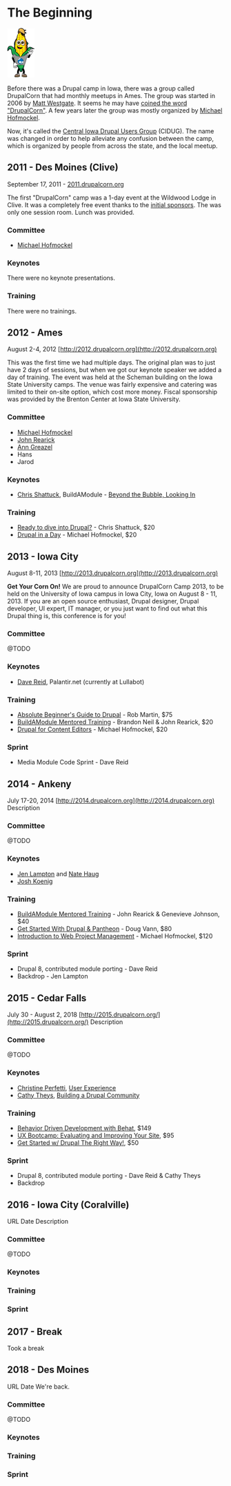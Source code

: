 # The Beginning
![Old DrupalCorn Logo](../img/drupalcornguy.png)

Before there was a Drupal camp in Iowa, there was a group called DrupalCorn that had monthly meetups in Ames. The group was started in 2006 by [Matt Westgate](https://www.drupal.org/user/2275). It seems he may have [coined the word "DrupalCorn"](https://groups.drupal.org/node/1814). A few years later the group was mostly organized by [Michael Hofmockel](https://www.drupal.org/user/20694).

 Now, it's called the [Central Iowa Drupal Users Group](https://groups.drupal.org/iowa) (CIDUG). The name was changed in order to help alleviate any confusion between the camp, which is organized by people from across the state, and the local meetup.
## 2011 - Des Moines (Clive)
September 17, 2011 - [2011.drupalcorn.org](http://2011.drupalcorn.org)

The first "DrupalCorn" camp was a 1-day event at the Wildwood Lodge in Clive. It was a completely free event thanks to the [initial sponsors](http://2011.drupalcorn.org/archive/2011/sponsors.html). The was only one session room. Lunch was provided.

### Committee
 - [Michael Hofmockel](https://www.drupal.org/user/20694)

### Keynotes
There were no keynote presentations.

### Training
There were no trainings.

## 2012 - Ames
August 2-4, 2012
[http://2012.drupalcorn.org](http://2012.drupalcorn.org)

This was the first time we had multiple days. The original plan was to just have 2 days of sessions, but when we got our keynote speaker we added a day of training. The event was held at the Scheman building on the Iowa State University camps. The venue was fairly expensive and catering was limited to their on-site option, which cost more money. Fiscal sponsorship was provided by the Brenton Center at Iowa State University.

### Committee
- [Michael Hofmockel](https://www.drupal.org/user/20694)
- [John Rearick](https://www.druapl.org/u/jrearick)
- [Ann Greazel](#)
- Hans
- Jarod

### Keynotes
- [Chris Shattuck](https://www.drupal.org/u/chrisshattuck), BuildAModule - [Beyond the Bubble, Looking In](http://2012.drupalcorn.org/archive/2012/content/keynote-chris-shattuck-palmer-room.html)

### Training
- [Ready to dive into Drupal?](http://2012.drupalcorn.org/archive/2012/content/ready-dive-drupal-chris-shattuck.html) - Chris Shattuck, $20
- [Drupal in a Day](http://2012.drupalcorn.org/archive/2012/content/drupal-day-michael-hofmockel.html) - Michael Hofmockel, $20

## 2013 - Iowa City
August 8-11, 2013
[http://2013.drupalcorn.org](http://2013.drupalcorn.org)

**Get Your Corn On!**
We are proud to announce DrupalCorn Camp 2013, to be held on the University of Iowa campus in Iowa City, Iowa on August 8 - 11, 2013.  If you are an open source enthusiast, Drupal designer, Drupal developer, UI expert, IT manager, or you just want to find out what this Drupal thing is, this conference is for you!

### Committee
@TODO
### Keynotes
- [Dave Reid](https://www.drupal.org/u/dave-reid), Palantir.net (currently at Lullabot)
### Training
- [Absolute Beginner's Guide to Drupal](http://2013.drupalcorn.org/archive/2013/content/absolute-beginners-guide-drupal.html) - Rob Martin, $75
- [BuildAModule Mentored Training](http://2013.drupalcorn.org/archive/2013/content/buildamodule-mentored-training.html) - Brandon Neil & John Rearick, $20
- [Drupal for Content Editors](http://2013.drupalcorn.org/archive/2013/content/drupal-content-editors.html) - Michael Hofmockel, $20
### Sprint
- Media Module Code Sprint - Dave Reid

## 2014 - Ankeny
July 17-20, 2014
[http://2014.drupalcorn.org](http://2014.drupalcorn.org)
Description

### Committee
@TODO
### Keynotes
- [Jen Lampton](https://www.drupal.org/u/jenlampton) and [Nate Haug](https://www.drupal.org/u/quicksketch)
- [Josh Koenig](https://www.drupal.org/u/joshk)
### Training
- [BuildAModule Mentored Training](http://2014.drupalcorn.org/training/buildamodule-mentored-training-40/index.html) - John Rearick & Genevieve Johnson, $40
- [Get Started With Drupal & Pantheon](http://2014.drupalcorn.org/training/get-started-drupal-80/index.html) - Doug Vann, $80
- [Introduction to Web Project Management](http://2014.drupalcorn.org/training/introduction-web-project-management-120/index.html) - Michael Hofmockel, $120
### Sprint
- Drupal 8, contributed module porting - Dave Reid
- Backdrop - Jen Lampton

## 2015 - Cedar Falls
July 30 - August 2, 2018
[http://2015.drupalcorn.org/](http://2015.drupalcorn.org/)
Description

### Committee
@TODO
### Keynotes
- [Christine Perfetti](https://www.drupal.org/user/2529244), [User Experience](http://2015.drupalcorn.org/christine-perfetti/index.html)
- [Cathy Theys](https://www.drupal.org/u/yesct), [Building a Drupal Community](http://2015.drupalcorn.org/cathy-theys/index.html)
### Training
- [Behavior Driven Development with Behat](http://2015.drupalcorn.org/behavior-driven-development-behat/index.html), $149
- [UX Bootcamp: Evaluating and Improving Your Site](http://2015.drupalcorn.org/ux-bootcamp-evaluating-and-improving-your-web-sites/index.html), $95
- [Get Started w/ Drupal The Right Way!](http://2015.drupalcorn.org/get-started-w-drupal-right-way/index.html), $50
### Sprint
- Drupal 8, contributed module porting - Dave Reid & Cathy Theys
- Backdrop

## 2016 - Iowa City (Coralville)
URL
Date
Description

### Committee
@TODO
### Keynotes
### Training
### Sprint

## 2017 - Break

Took a break
## 2018 - Des Moines
URL
Date
We're back.

### Committee
@TODO
### Keynotes
### Training
### Sprint

